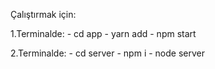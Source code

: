 Çalıştırmak için:

1.Terminalde:
    - cd app
    - yarn add
    - npm start

2.Terminalde:
    - cd server
    - npm i
    - node server